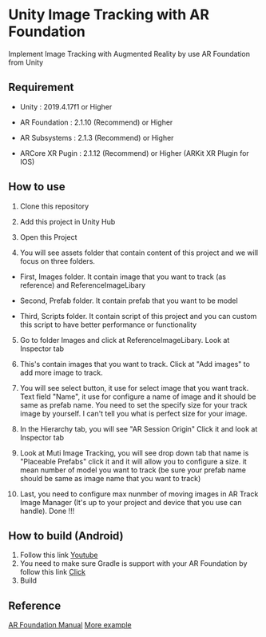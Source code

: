 
# Unity Image Tracking with AR Foundation

Implement Image Tracking with Augmented Reality by use AR Foundation from Unity


## Requirement

- Unity : 2019.4.17f1 or Higher

- AR Foundation : 2.1.10 (Recommend) or Higher

- AR Subsystems : 2.1.3 (Recommend) or Higher

- ARCore XR Pugin : 2.1.12 (Recommend) or Higher (ARKit XR Plugin for IOS)


## How to use

1) Clone this repository

2) Add this project in Unity Hub

3) Open this Project

4) You will see assets folder that contain content of this project and we will focus on three folders.

- First, Images folder. It contain image that you want to track (as reference) and ReferenceImageLibary

- Second, Prefab folder. It contain prefab that you want to be model

- Third, Scripts folder. It contain script of this project and you can custom this script to have better performance or functionality

5) Go to folder Images and click at ReferenceImageLibary. Look at Inspector tab

6) This's contain images that you want to track. Click at "Add images" to add more image to track.

7) You will see select button, it use for select image that you want track. Text field "Name", it use for configure a name of image and it should be same as prefab name. You need to set the specify size for your track image by yourself. I can't tell you what is perfect size for your image.

8) In the Hierarchy tab, you will see "AR Session Origin" Click it and look at Inspector tab

9) Look at Muti Image Tracking, you will see drop down tab that name is "Placeable Prefabs" click it and it will allow you to configure a size. it mean number of model you want to track (be sure your prefab name should be same as image name that you want to track)

10) Last, you need to configure max nunmber of moving images in AR Track Image Manager (It's up to your project and device that you use can handle). Done !!!


## How to build (Android)
1) Follow this link [Youtube](https://www.youtube.com/watch?v=0mpsiO2lCx0)
2) You need to make sure Gradle is support with your AR Foundation by follow this link [Click](https://developers.google.com/ar/develop/unity/android-11-build)
3) Build

## Reference
[AR Foundation Manual](https://docs.unity3d.com/Packages/com.unity.xr.arfoundation@4.1/manual/index.html)
[More example](https://github.com/Unity-Technologies/arfoundation-samples)